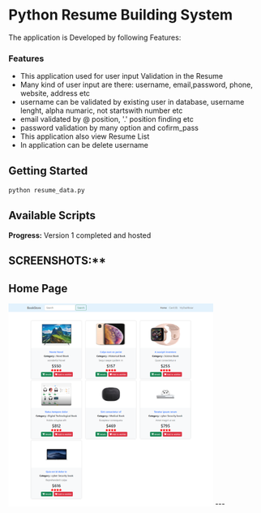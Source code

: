 # Python Resume Building System
The application is Developed by following Features:

### Features
* This application used for user input Validation in the Resume
* Many kind of user input are there: username, email,password, phone, website, address etc
* username can be validated by existing user in database, username lenght, alpha numaric, not startswith number etc
* email validated by @ position, '.' position finding etc
* password validation by many option and cofirm_pass
* This application also view Resume List
* In application  can be delete username
 

## Getting Started

```bash
python resume_data.py
```



## Available Scripts
**Progress:**
Version 1 completed and hosted

## SCREENSHOTS:**


<h2>Home Page</h2>
<img src="https://github.com/nusratdevo/arena_book_store/blob/main/screen/screen01.png" height="400">
---



